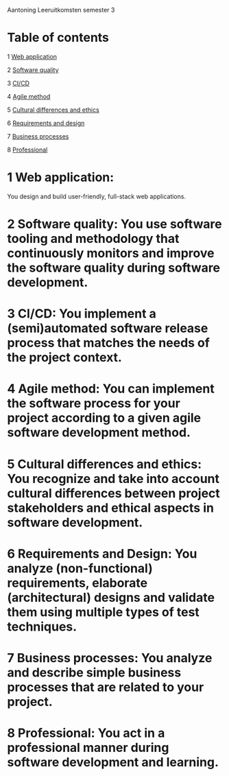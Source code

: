 Aantoning Leeruitkomsten semester 3

# Table of contents
1 [Web application](#WebApplicatie)

2 [Software quality](#Softwarequality)

3 [CI/CD](#CI/CD)

4 [Agile method](#Agilemethod)

5 [Cultural differences and ethics](#Culturaldifferencesandethics)

6 [Requirements and design](#Requirementsanddesign)

7 [Business processes](#Businessprocesses)

8 [Professional](#Professional)

#

# 1	Web application: 
You design and build user-friendly, full-stack web applications. <a name="WebApplicatie"></a>


# 2	Software quality: You use software tooling and methodology that continuously monitors and improve the software quality during software development. <a name="Softwarequality"></a>


# 3	CI/CD: You implement a (semi)automated software release process that matches the needs of the project context. <a name="CI/CD"></a>


# 4	Agile method: You can implement the software process for your project according to a given agile software development method. <a name="Agilemethod"></a>


# 5	Cultural differences and ethics: You recognize and take into account cultural differences between project stakeholders and ethical aspects in software development. <a name="Culturaldifferencesandethics"></a>


# 6	Requirements and Design: You analyze (non-functional) requirements, elaborate (architectural) designs and validate them using multiple types of test techniques. <a name="Requirementsanddesign"></a>


# 7	Business processes: You analyze and describe simple business processes that are related to your project. <a name="Businessprocesses"></a>


# 8	Professional: You act in a professional manner during software development and learning. <a name="Professional"></a>
